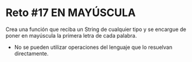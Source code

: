 <!-- trunk-ignore-all(prettier) -->
# Reto #17 EN MAYÚSCULA

Crea una función que reciba un String de cualquier tipo y se encargue de poner en mayúscula la primera letra de cada palabra.

- No se pueden utilizar operaciones del lenguaje que lo resuelvan directamente.
